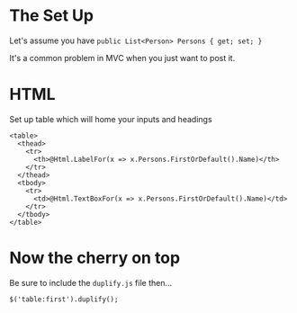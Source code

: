 # The Set Up

Let's assume you have `public List<Person> Persons { get; set; }`

It's a common problem in MVC when you just want to post it.

# HTML

Set up table which will home your inputs and headings

```
<table>
  <thead>
    <tr>
      <th>@Html.LabelFor(x => x.Persons.FirstOrDefault().Name)</th>
    </tr>
  </thead>
  <tbody>
    <tr>
      <td>@Html.TextBoxFor(x => x.Persons.FirstOrDefault().Name)</td>
    </tr>
  </tbody>
</table>
```

# Now the cherry on top

Be sure to include the `duplify.js` file then...

```
$('table:first').duplify();
```
